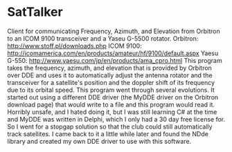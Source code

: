 # SatTalker
Client for communicating Frequency, Azimuth, and Elevation from Orbitron to an ICOM 9100 transceiver and a Yaseu G-5500 rotator.
Orbitron: http://www.stoff.pl/downloads.php
ICOM 9100: http://icomamerica.com/en/products/amateur/hf/9100/default.aspx
Yaesu G-550: http://www.yaesu.com/jp/en/products/ama_cpro.html
This program takes the frequency, azimuth, and elevation that is provided by Orbitron over DDE and uses it to automatically adjust the antenna rotator and the transceiver for a satellite's position and the doppler shift of its frequency due to its orbital speed.
This program went through several evolutions. It started out using a different DDE driver (the MyDDE driver on the Orbitron download page) that would write to a file and this program would read it. Horribly unsafe, and I hated doing it, but I was still learning C# at the time and MyDDE was written in Delphi, which I only had a 30 day free license for. So I went for a stopgap solution so that the club could still automatically track satellites.
I came back to it a little while later and found the NDde library and created my own DDE driver to use with this software.
